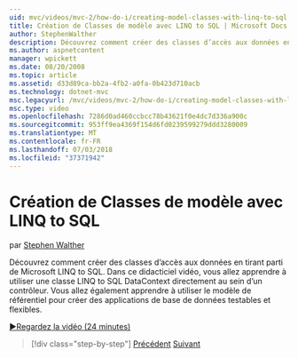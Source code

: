 ```yaml
---
uid: mvc/videos/mvc-2/how-do-i/creating-model-classes-with-linq-to-sql
title: Création de Classes de modèle avec LINQ to SQL | Microsoft Docs
author: StephenWalther
description: Découvrez comment créer des classes d’accès aux données en tirant parti de Microsoft LINQ to SQL. Dans ce didacticiel vidéo, vous allez apprendre à utiliser un DataContext LINQ to SQL...
ms.author: aspnetcontent
manager: wpickett
ms.date: 08/20/2008
ms.topic: article
ms.assetid: d33d89ca-bb2a-4fb2-a0fa-0b423d710acb
ms.technology: dotnet-mvc
msc.legacyurl: /mvc/videos/mvc-2/how-do-i/creating-model-classes-with-linq-to-sql
msc.type: video
ms.openlocfilehash: 7286d0ad460ccbcc78b43621f0e4dc7d336a900c
ms.sourcegitcommit: 953ff9ea4369f154d6fd0239599279ddd3280009
ms.translationtype: MT
ms.contentlocale: fr-FR
ms.lasthandoff: 07/03/2018
ms.locfileid: "37371942"
---
```

<a name="creating-model-classes-with-linq-to-sql"></a>Création de Classes de modèle avec LINQ to SQL
====================
par [Stephen Walther](https://github.com/StephenWalther)

Découvrez comment créer des classes d’accès aux données en tirant parti de Microsoft LINQ to SQL. Dans ce didacticiel vidéo, vous allez apprendre à utiliser une classe LINQ to SQL DataContext directement au sein d’un contrôleur. Vous allez également apprendre à utiliser le modèle de référentiel pour créer des applications de base de données testables et flexibles.

[&#9654;Regardez la vidéo (24 minutes)](https://channel9.msdn.com/Blogs/ASP-NET-Site-Videos/creating-model-classes-with-linq-to-sql)

> [!div class="step-by-step"]
> [Précédent](creating-custom-html-helpers.md)
> [Suivant](displaying-a-table-of-database-data.md)
